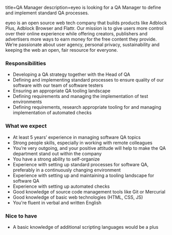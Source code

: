 title=QA Manager
description=eyeo is looking for a QA Manager to define and implement standard QA processes.

<? include jobs/header ?>

eyeo is an open source web tech company that builds products like Adblock Plus, Adblock Browser and Flattr. Our mission is to give users more control over their online experience while offering creators, publishers and advertisers more ways to earn money for the free content they provide. We’re passionate about user agency, personal privacy, sustainability and keeping the web an open, fair resource for everyone.

### Responsibilities

- Developing a QA strategy together with the Head of QA
- Defining and implementing standard processes to ensure quality of our software with our team of software testers
- Ensuring an appropriate QA tooling landscape
- Defining requirements and managing the implementation of test environments
- Defining requirements, research appropriate tooling  for and managing implementation of automated checks

### What we expect

- At least 5 years’ experience in managing software QA topics
- Strong people skills, especially in working with remote colleagues
- You’re very outgoing, and your positive attitude will help to make the QA department stand out within the company
- You have a strong ability to self-organize
- Experience with setting up standard processes for software QA, preferably in a continuously changing environment
- Experience with setting up and maintaining a tooling landscape for software QA
- Experience with setting up automated checks
- Good knowledge of source code management tools like Git or Mercurial
- Good knowledge of basic web technologies (HTML, CSS, JS)
- You're fluent in verbal and written English

### Nice to have

- A basic knowledge of additional scripting languages would be a plus

<? include jobs/footer ?>